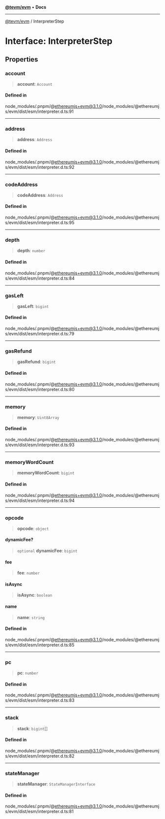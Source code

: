 [**@tevm/evm**](../README.md) • **Docs**

***

[@tevm/evm](../globals.md) / InterpreterStep

# Interface: InterpreterStep

## Properties

### account

> **account**: `Account`

#### Defined in

node\_modules/.pnpm/@ethereumjs+evm@3.1.0/node\_modules/@ethereumjs/evm/dist/esm/interpreter.d.ts:91

***

### address

> **address**: `Address`

#### Defined in

node\_modules/.pnpm/@ethereumjs+evm@3.1.0/node\_modules/@ethereumjs/evm/dist/esm/interpreter.d.ts:92

***

### codeAddress

> **codeAddress**: `Address`

#### Defined in

node\_modules/.pnpm/@ethereumjs+evm@3.1.0/node\_modules/@ethereumjs/evm/dist/esm/interpreter.d.ts:95

***

### depth

> **depth**: `number`

#### Defined in

node\_modules/.pnpm/@ethereumjs+evm@3.1.0/node\_modules/@ethereumjs/evm/dist/esm/interpreter.d.ts:84

***

### gasLeft

> **gasLeft**: `bigint`

#### Defined in

node\_modules/.pnpm/@ethereumjs+evm@3.1.0/node\_modules/@ethereumjs/evm/dist/esm/interpreter.d.ts:79

***

### gasRefund

> **gasRefund**: `bigint`

#### Defined in

node\_modules/.pnpm/@ethereumjs+evm@3.1.0/node\_modules/@ethereumjs/evm/dist/esm/interpreter.d.ts:80

***

### memory

> **memory**: `Uint8Array`

#### Defined in

node\_modules/.pnpm/@ethereumjs+evm@3.1.0/node\_modules/@ethereumjs/evm/dist/esm/interpreter.d.ts:93

***

### memoryWordCount

> **memoryWordCount**: `bigint`

#### Defined in

node\_modules/.pnpm/@ethereumjs+evm@3.1.0/node\_modules/@ethereumjs/evm/dist/esm/interpreter.d.ts:94

***

### opcode

> **opcode**: `object`

#### dynamicFee?

> `optional` **dynamicFee**: `bigint`

#### fee

> **fee**: `number`

#### isAsync

> **isAsync**: `boolean`

#### name

> **name**: `string`

#### Defined in

node\_modules/.pnpm/@ethereumjs+evm@3.1.0/node\_modules/@ethereumjs/evm/dist/esm/interpreter.d.ts:85

***

### pc

> **pc**: `number`

#### Defined in

node\_modules/.pnpm/@ethereumjs+evm@3.1.0/node\_modules/@ethereumjs/evm/dist/esm/interpreter.d.ts:83

***

### stack

> **stack**: `bigint`[]

#### Defined in

node\_modules/.pnpm/@ethereumjs+evm@3.1.0/node\_modules/@ethereumjs/evm/dist/esm/interpreter.d.ts:82

***

### stateManager

> **stateManager**: `StateManagerInterface`

#### Defined in

node\_modules/.pnpm/@ethereumjs+evm@3.1.0/node\_modules/@ethereumjs/evm/dist/esm/interpreter.d.ts:81
